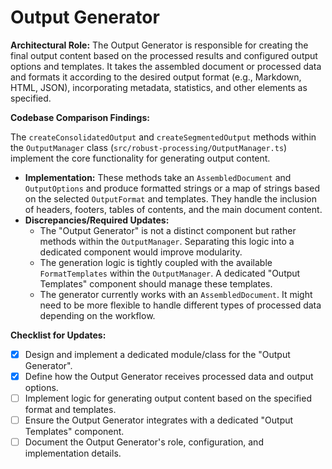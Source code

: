 # Output Generator

**Architectural Role:** The Output Generator is responsible for creating the final output content based on the processed results and configured output options and templates. It takes the assembled document or processed data and formats it according to the desired output format (e.g., Markdown, HTML, JSON), incorporating metadata, statistics, and other elements as specified.

**Codebase Comparison Findings:**

The `createConsolidatedOutput` and `createSegmentedOutput` methods within the `OutputManager` class (`src/robust-processing/OutputManager.ts`) implement the core functionality for generating output content.

*   **Implementation:** These methods take an `AssembledDocument` and `OutputOptions` and produce formatted strings or a map of strings based on the selected `OutputFormat` and templates. They handle the inclusion of headers, footers, tables of contents, and the main document content.
*   **Discrepancies/Required Updates:**
    *   The "Output Generator" is not a distinct component but rather methods within the `OutputManager`. Separating this logic into a dedicated component would improve modularity.
    *   The generation logic is tightly coupled with the available `FormatTemplates` within the `OutputManager`. A dedicated "Output Templates" component should manage these templates.
    *   The generator currently works with an `AssembledDocument`. It might need to be more flexible to handle different types of processed data depending on the workflow.

**Checklist for Updates:**

*   [x] Design and implement a dedicated module/class for the "Output Generator".
*   [x] Define how the Output Generator receives processed data and output options.
*   [ ] Implement logic for generating output content based on the specified format and templates.
*   [ ] Ensure the Output Generator integrates with a dedicated "Output Templates" component.
*   [ ] Document the Output Generator's role, configuration, and implementation details.